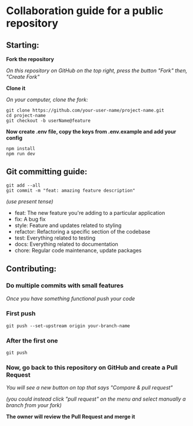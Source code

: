 # Collaboration guide for a public repository

## Starting:
**Fork the repository**

*On this repository on GitHub on the top right, press the button "Fork" then, "Create Fork"*

**Clone it**

*On your computer, clone the fork:*

    git clone https://github.com/your-user-name/project-name.git
    cd project-name
    git checkout -b userName@feature

**Now create .env file, copy the keys from .env.example and add your config**

    npm install
    npm run dev

## Git committing guide:

    git add --all
    git commit -m "feat: amazing feature description"

*(use present tense)*

- feat: The new feature you're adding to a particular application
- fix: A bug fix
- style: Feature and updates related to styling
- refactor: Refactoring a specific section of the codebase
- test: Everything related to testing
- docs: Everything related to documentation
- chore: Regular code maintenance, update packages

## Contributing:

### Do multiple commits with small features

*Once you have something functional push your code*

### First push

    git push --set-upstream origin your-branch-name

### After the first one

    git push

### Now, go back to this repository on GitHub and create a Pull Request

*You will see a new button on top that says "Compare & pull request"*

*(you could instead click "pull request" on the menu and select manually a branch from your fork)*

**The owner will review the Pull Request and merge it**

